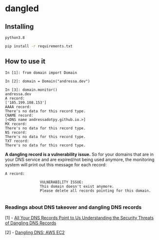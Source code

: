 # dangled

## Installing 

`python3.8`

```bash
pip install -r requirements.txt
```

## How to use it

```python3
In [1]: from domain import Domain

In [2]: domain = Domain("andressa.dev")

In [3]: domain.monitor()
andressa.dev
A record:
['185.199.108.153']
AAAA record:
There's no data for this record type.
CNAME record:
[<DNS name andressadotpy.github.io.>]
MX record:
There's no data for this record type.
NS record:
There's no data for this record type.
TXT record:
There's no data for this record type.
```

**A dangling record is a vulnerability issue.** So for your domains that are in your DNS service and are expired/not being used anymore, the monitoring system will print out this message for each record:

```python3
A record:

                VULNERABILITY ISSUE:
                This domain doesn't exist anymore.
                Please delete all records pointing for this domain.
                
```


### Readings about DNS takeover and dangling DNS records

[1] - [All Your DNS Records Point to Us Understanding the Security
Threats of Dangling DNS Records](https://scholarworks.wm.edu/cgi/viewcontent.cgi?article=1829&context=aspubs)

[2] - [Dangling DNS: AWS EC2](https://infosecwriteups.com/dangling-dns-aws-ec2-e2d801701e8)
